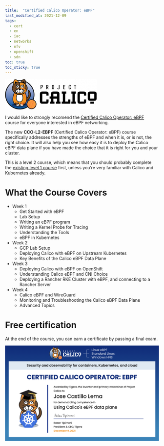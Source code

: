 ```yaml
---
title:  "Certified Calico Operator: eBPF"
last_modified_at: 2021-12-09
tags:
  - cert
  - en
  - iac
  - networks
  - nfv
  - openshift
  - sdn
toc: true
toc_sticky: true
---
```


[![](/assets/images/posts/2021-01-05-calico/1.png)](https://www.projectcalico.org/)

I would like to strongly recomend the [Certified Calico Operator: eBPF](https://academy.tigera.io/course/certified-calico-operator-ebpf/) course for everyone interested in eBPF networking.

The new **CCO-L2-EBPF** (Certified Calico Operator: eBPF) course specifically addresses the strengths of eBPF and when it is, or is not, the right choice. It will also help you see how easy it is to deploy the Calico eBPF data plane if you have made the choice that it is right for you and your cluster.

This is a level 2 course, which means that you should probably complete the [existing level 1 course](/calico) first, unless you’re very familiar with Calico and Kubernetes already.

# What the Course Covers

- Week 1
    * Get Started with eBPF
    * Lab Setup
    * Writing an eBPF program
    * Writing a Kernel Probe for Tracing
    * Understanding the Tools
    * eBPF in Kubernetes
- Week 2
    * GCP Lab Setup
    * Deploying Calico with eBPF on Upstream Kubernetes
    * Key Benefits of the Calico eBPF Data Plane
- Week 3
    * Deploying Calico with eBPF on OpenShift
    * Understanding Calico eBPF and CNI Choice
    * Deploying a Rancher RKE Cluster with eBPF, and connecting to a Rancher Server
- Week 4
    * Calico eBPF and WireGuard
    * Monitoring and Troubleshooting the Calico eBPF Data Plane
    * Advanced Topics

# Free certification

At the end of the course, you can earn a certificate by passing a final exam.

[![](/assets/images/posts/2021-12-09-calico-ebpf.png)](https://courses.academy.tigera.io/certificates/5b2d3af1a265456f85c8e41dbef83598)

